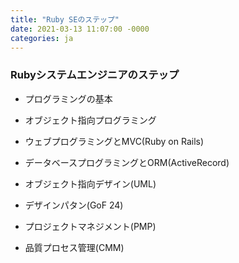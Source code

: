 ```yaml
---
title: "Ruby SEのステップ"
date: 2021-03-13 11:07:00 -0000
categories: ja
---
```

### Rubyシステムエンジニアのステップ

* プログラミングの基本
* オブジェクト指向プログラミング
* ウェブプログラミングとMVC(Ruby on Rails)
* データベースプログラミングとORM(ActiveRecord)

* オブジェクト指向デザイン(UML)
* デザインパタン(GoF 24)
* プロジェクトマネジメント(PMP)
* 品質プロセス管理(CMM)

